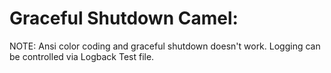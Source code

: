 # Graceful Shutdown Camel:

NOTE: Ansi color coding and graceful shutdown doesn't work.
Logging can be controlled via Logback Test file.
